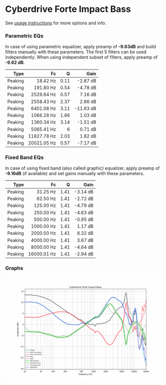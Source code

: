 # Cyberdrive Forte Impact Bass
See [usage instructions](https://github.com/jaakkopasanen/AutoEq#usage) for more options and info.

### Parametric EQs
In case of using parametric equalizer, apply preamp of **-9.63dB** and build filters manually
with these parameters. The first 5 filters can be used independently.
When using independent subset of filters, apply preamp of **-9.62 dB**.

| Type    | Fc          |    Q | Gain      |
|--------:|------------:|-----:|----------:|
| Peaking | 18.42 Hz    | 0.11 | -2.87 dB  |
| Peaking | 191.80 Hz   | 0.54 | -4.78 dB  |
| Peaking | 2529.64 Hz  | 0.57 | 7.16 dB   |
| Peaking | 2558.43 Hz  | 2.37 | 2.66 dB   |
| Peaking | 6401.08 Hz  | 3.11 | -11.63 dB |
| Peaking | 1066.28 Hz  | 1.66 | 1.03 dB   |
| Peaking | 1360.34 Hz  | 3.14 | -1.51 dB  |
| Peaking | 5065.41 Hz  | 6    | 0.71 dB   |
| Peaking | 11827.78 Hz | 2.03 | 1.82 dB   |
| Peaking | 20021.05 Hz | 0.57 | -7.17 dB  |

### Fixed Band EQs
In case of using fixed band (also called graphic) equalizer, apply preamp of **-9.16dB**
(if available) and set gains manually with these parameters.

| Type    | Fc          |    Q | Gain     |
|--------:|------------:|-----:|---------:|
| Peaking | 31.25 Hz    | 1.41 | -3.14 dB |
| Peaking | 62.50 Hz    | 1.41 | -2.72 dB |
| Peaking | 125.00 Hz   | 1.41 | -4.79 dB |
| Peaking | 250.00 Hz   | 1.41 | -4.63 dB |
| Peaking | 500.00 Hz   | 1.41 | -0.95 dB |
| Peaking | 1000.00 Hz  | 1.41 | 1.17 dB  |
| Peaking | 2000.00 Hz  | 1.41 | 8.32 dB  |
| Peaking | 4000.00 Hz  | 1.41 | 3.67 dB  |
| Peaking | 8000.00 Hz  | 1.41 | -4.64 dB |
| Peaking | 16000.01 Hz | 1.41 | -2.94 dB |

### Graphs
![](./Cyberdrive%20Forte%20Impact%20Bass.png)